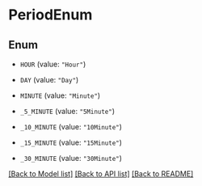 # PeriodEnum

## Enum


* `HOUR` (value: `"Hour"`)

* `DAY` (value: `"Day"`)

* `MINUTE` (value: `"Minute"`)

* `_5_MINUTE` (value: `"5Minute"`)

* `_10_MINUTE` (value: `"10Minute"`)

* `_15_MINUTE` (value: `"15Minute"`)

* `_30_MINUTE` (value: `"30Minute"`)


[[Back to Model list]](../README.md#documentation-for-models) [[Back to API list]](../README.md#documentation-for-api-endpoints) [[Back to README]](../README.md)


